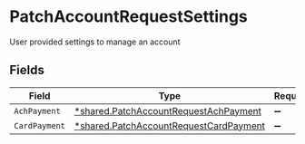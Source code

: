 # PatchAccountRequestSettings

User provided settings to manage an account


## Fields

| Field                                                                                                  | Type                                                                                                   | Required                                                                                               | Description                                                                                            |
| ------------------------------------------------------------------------------------------------------ | ------------------------------------------------------------------------------------------------------ | ------------------------------------------------------------------------------------------------------ | ------------------------------------------------------------------------------------------------------ |
| `AchPayment`                                                                                           | [*shared.PatchAccountRequestAchPayment](../../../pkg/models/shared/patchaccountrequestachpayment.md)   | :heavy_minus_sign:                                                                                     | N/A                                                                                                    |
| `CardPayment`                                                                                          | [*shared.PatchAccountRequestCardPayment](../../../pkg/models/shared/patchaccountrequestcardpayment.md) | :heavy_minus_sign:                                                                                     | N/A                                                                                                    |